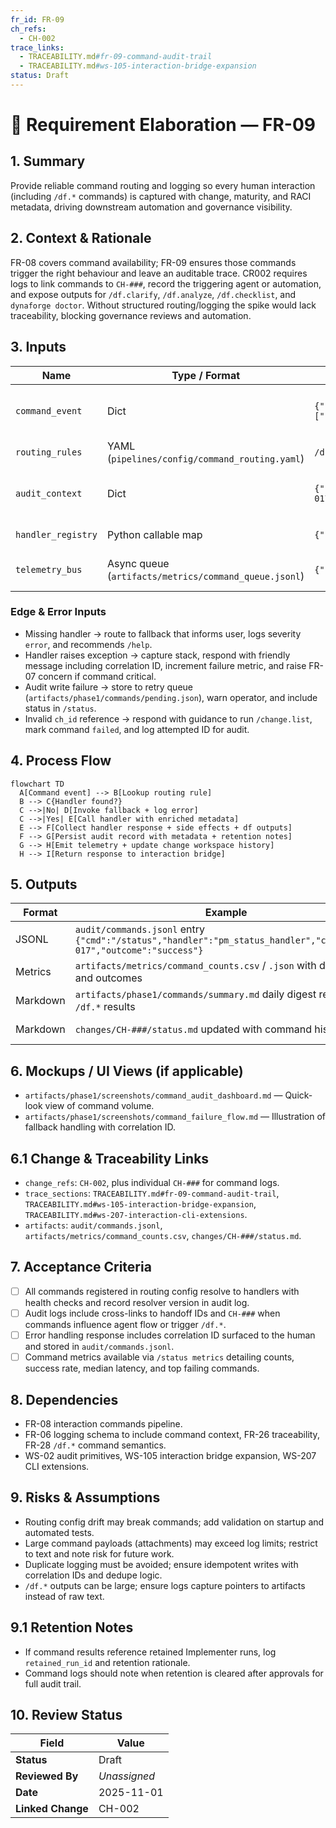 ```yaml
---
fr_id: FR-09
ch_refs:
  - CH-002
trace_links:
  - TRACEABILITY.md#fr-09-command-audit-trail
  - TRACEABILITY.md#ws-105-interaction-bridge-expansion
status: Draft
---
```


# 🧩 Requirement Elaboration — FR-09

## 1. Summary
Provide reliable command routing and logging so every human interaction (including `/df.*` commands) is captured with change, maturity, and RACI metadata, driving downstream automation and governance visibility.

## 2. Context & Rationale
FR-08 covers command availability; FR-09 ensures those commands trigger the right behaviour and leave an auditable trace. CR002 requires logs to link commands to `CH-###`, record the triggering agent or automation, and expose outputs for `/df.clarify`, `/df.analyze`, `/df.checklist`, and `dynaforge doctor`. Without structured routing/logging the spike would lack traceability, blocking governance reviews and automation.

## 3. Inputs
| Name | Type / Format | Example | Notes |
|------|----------------|---------|-------|
| `command_event` | Dict | `{"cmd":"/status","channel":"cli","args":["ch-017"],"user":"@stakeholder"}` | Normalized command with change context. |
| `routing_rules` | YAML (`pipelines/config/command_routing.yaml`) | `/df.checklist: implementer_checklist_handler` | Maps to handlers. |
| `audit_context` | Dict | `{"fr_id":"FR-09","ch_id":"CH-017","maturity_level":"M2","raci_role":"HR"}` | Metadata for logging and permissions.
| `handler_registry` | Python callable map | `{"pm_status_handler": fn}` | Resolved functions.
| `telemetry_bus` | Async queue (`artifacts/metrics/command_queue.jsonl`) | `{"cmd":"/approve","duration_ms":820}` | Used for metrics emission.

### Edge & Error Inputs
- Missing handler → route to fallback that informs user, logs severity `error`, and recommends `/help`.
- Handler raises exception → capture stack, respond with friendly message including correlation ID, increment failure metric, and raise FR-07 concern if command critical.
- Audit write failure → store to retry queue (`artifacts/phase1/commands/pending.json`), warn operator, and include status in `/status`.
- Invalid `ch_id` reference → respond with guidance to run `/change.list`, mark command `failed`, and log attempted ID for audit.

## 4. Process Flow
```mermaid
flowchart TD
  A[Command event] --> B[Lookup routing rule]
  B --> C{Handler found?}
  C -->|No| D[Invoke fallback + log error]
  C -->|Yes| E[Call handler with enriched metadata]
  E --> F[Collect handler response + side effects + df outputs]
  F --> G[Persist audit record with metadata + retention notes]
  G --> H[Emit telemetry + update change workspace history]
  H --> I[Return response to interaction bridge]
```

## 5. Outputs
| Format | Example | Consumer |
|--------|---------|----------|
| JSONL | `audit/commands.jsonl` entry `{"cmd":"/status","handler":"pm_status_handler","ch_id":"CH-017","outcome":"success"}` | QA, Governance |
| Metrics | `artifacts/metrics/command_counts.csv` / `.json` with durations and outcomes | Observability |
| Markdown | `artifacts/phase1/commands/summary.md` daily digest referencing `/df.*` results | Stakeholders |
| Markdown | `changes/CH-###/status.md` updated with command history | Governance Officer

## 6. Mockups / UI Views (if applicable)
- `artifacts/phase1/screenshots/command_audit_dashboard.md` — Quick-look view of command volume.
- `artifacts/phase1/screenshots/command_failure_flow.md` — Illustration of fallback handling with correlation ID.

## 6.1 Change & Traceability Links
- `change_refs`: `CH-002`, plus individual `CH-###` for command logs.
- `trace_sections`: `TRACEABILITY.md#fr-09-command-audit-trail`, `TRACEABILITY.md#ws-105-interaction-bridge-expansion`, `TRACEABILITY.md#ws-207-interaction-cli-extensions`.
- `artifacts`: `audit/commands.jsonl`, `artifacts/metrics/command_counts.csv`, `changes/CH-###/status.md`.

## 7. Acceptance Criteria
* [ ] All commands registered in routing config resolve to handlers with health checks and record resolver version in audit log.
* [ ] Audit logs include cross-links to handoff IDs and `CH-###` when commands influence agent flow or trigger `/df.*`.
* [ ] Error handling response includes correlation ID surfaced to the human and stored in `audit/commands.jsonl`.
* [ ] Command metrics available via `/status metrics` detailing counts, success rate, median latency, and top failing commands.

## 8. Dependencies
- FR-08 interaction commands pipeline.
- FR-06 logging schema to include command context, FR-26 traceability, FR-28 `/df.*` command semantics.
- WS-02 audit primitives, WS-105 interaction bridge expansion, WS-207 CLI extensions.

## 9. Risks & Assumptions
- Routing config drift may break commands; add validation on startup and automated tests.
- Large command payloads (attachments) may exceed log limits; restrict to text and note risk for future work.
- Duplicate logging must be avoided; ensure idempotent writes with correlation IDs and dedupe logic.
- `/df.*` outputs can be large; ensure logs capture pointers to artifacts instead of raw text.

## 9.1 Retention Notes
- If command results reference retained Implementer runs, log `retained_run_id` and retention rationale.
- Command logs should note when retention is cleared after approvals for full audit trail.

## 10. Review Status
| Field | Value |
|-------|-------|
| **Status** | Draft |
| **Reviewed By** | _Unassigned_ |
| **Date** | 2025-11-01 |
| **Linked Change** | CH-002 |
